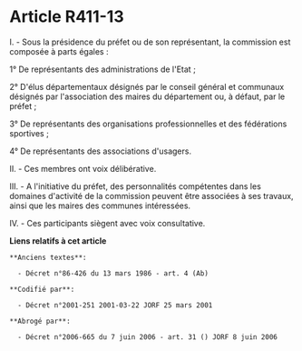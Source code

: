 # Article R411-13

I. - Sous la présidence du préfet ou de son représentant, la commission est composée à parts égales :

1° De représentants des administrations de l'Etat ;

2° D'élus départementaux désignés par le conseil général et communaux désignés par l'association des maires du département
ou, à défaut, par le préfet ;

3° De représentants des organisations professionnelles et des fédérations sportives ;

4° De représentants des associations d'usagers.

II. - Ces membres ont voix délibérative.

III. - A l'initiative du préfet, des personnalités compétentes dans les domaines d'activité de la commission peuvent être
associées à ses travaux, ainsi que les maires des communes intéressées.

IV. - Ces participants siègent avec voix consultative.

**Liens relatifs à cet article**

	**Anciens textes**:

	  - Décret n°86-426 du 13 mars 1986 - art. 4 (Ab)

	**Codifié par**:

	  - Décret n°2001-251 2001-03-22 JORF 25 mars 2001

	**Abrogé par**:

	  - Décret n°2006-665 du 7 juin 2006 - art. 31 () JORF 8 juin 2006
